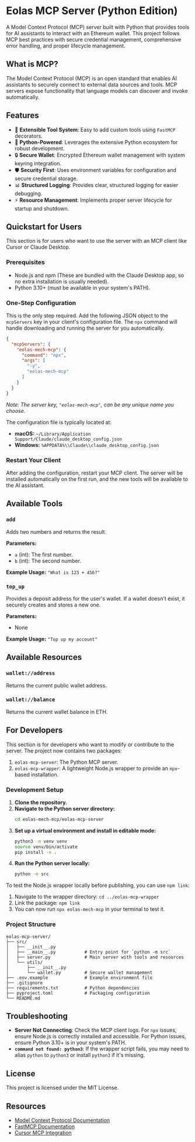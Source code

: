 # Eolas MCP Server (Python Edition)

A Model Context Protocol (MCP) server built with Python that provides tools for AI assistants to interact with an Ethereum wallet. This project follows MCP best practices with secure credential management, comprehensive error handling, and proper lifecycle management.

## What is MCP?

The Model Context Protocol (MCP) is an open standard that enables AI assistants to securely connect to external data sources and tools. MCP servers expose functionality that language models can discover and invoke automatically.

## Features

- 🔧 **Extensible Tool System**: Easy to add custom tools using `FastMCP` decorators.
- 🐍 **Python-Powered**: Leverages the extensive Python ecosystem for robust development.
- 🔒 **Secure Wallet**: Encrypted Ethereum wallet management with system keyring integration.
- 🛡️ **Security First**: Uses environment variables for configuration and secure credential storage.
- 📊 **Structured Logging**: Provides clear, structured logging for easier debugging.
- ⚡ **Resource Management**: Implements proper server lifecycle for startup and shutdown.

## Quickstart for Users

This section is for users who want to use the server with an MCP client like Cursor or Claude Desktop.

### Prerequisites

- Node.js and npm (These are bundled with the Claude Desktop app, so no extra installation is usually needed).
- Python 3.10+ (must be available in your system's PATH).

### One-Step Configuration

This is the only step required. Add the following JSON object to the `mcpServers` key in your client's configuration file. The `npx` command will handle downloading and running the server for you automatically.

```json
{
  "mcpServers": {
    "eolas-mech-mcp": {
      "command": "npx",
      "args": [
        "-y",
        "eolas-mech-mcp"
      ]
    }
  }
}
```
*Note: The server key, `"eolas-mech-mcp"`, can be any unique name you choose.*

The configuration file is typically located at:
- **macOS:** `~/Library/Application Support/Claude/claude_desktop_config.json`
- **Windows:** `%APPDATA%\\Claude\\claude_desktop_config.json`

### Restart Your Client

After adding the configuration, restart your MCP client. The server will be installed automatically on the first run, and the new tools will be available to the AI assistant.

## Available Tools

### `add`

Adds two numbers and returns the result.

**Parameters:**
- `a` (int): The first number.
- `b` (int): The second number.

**Example Usage:**
`"What is 123 + 456?"`

### `top_up`

Provides a deposit address for the user's wallet. If a wallet doesn't exist, it securely creates and stores a new one.

**Parameters:**
- None

**Example Usage:**
`"Top up my account"`

## Available Resources

### `wallet://address`

Returns the current public wallet address.

### `wallet://balance`

Returns the current wallet balance in ETH.

## For Developers

This section is for developers who want to modify or contribute to the server. The project now contains two packages:

1.  `eolas-mcp-server`: The Python MCP server.
2.  `eolas-mcp-wrapper`: A lightweight Node.js wrapper to provide an `npx`-based installation.

### Development Setup

1.  **Clone the repository.**
2.  **Navigate to the Python server directory:**
    ```bash
    cd eolas-mech-mcp/eolas-mcp-server
    ```
3.  **Set up a virtual environment and install in editable mode:**
    ```bash
    python3 -m venv venv
    source venv/bin/activate
    pip install -e .
    ```
4.  **Run the Python server locally:**
    ```bash
    python -m src
    ```

To test the Node.js wrapper locally before publishing, you can use `npm link`:
1.  Navigate to the wrapper directory: `cd ../eolas-mcp-wrapper`
2.  Link the package: `npm link`
3.  You can now run `npx eolas-mech-mcp` in your terminal to test it.

### Project Structure

```
eolas-mcp-server/
├── src/
│   ├── __init__.py
│   ├── __main__.py           # Entry point for `python -m src`
│   ├── server.py             # Main server with tools and resources
│   └── utils/
│       ├── __init__.py
│       └── wallet.py         # Secure wallet management
├── .env.example              # Example environment file
├── .gitignore
├── requirements.txt          # Python dependencies
├── pyproject.toml            # Packaging configuration
└── README.md
```

## Troubleshooting

- **Server Not Connecting**: Check the MCP client logs. For `npx` issues, ensure Node.js is correctly installed and accessible. For Python issues, ensure Python 3.10+ is in your system's PATH.
- **`command not found: python3`**: If the wrapper script fails, you may need to alias `python` to `python3` or install `python3` if it's missing.

## License

This project is licensed under the MIT License.

## Resources

- [Model Context Protocol Documentation](https://modelcontextprotocol.io/)
- [FastMCP Documentation](https://github.com/modelcontextprotocol/python-sdk)
- [Cursor MCP Integration](https://docs.cursor.com/context/mcp) 
